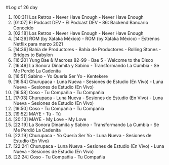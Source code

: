 #Log of 26 day

1. [00:31] Los Retros - Never Have Enough - Never Have Enough
1. [01:07] El Podcast DEV - El Podcast DEV - 86: Backend Bancario Conocido
1. [02:18] Los Retros - Never Have Enough - Never Have Enough
1. [14:29] ROM (by Xataka México) - ROM (by Xataka México) - Estrenos Netflix para marzo 2021
1. [14:36] Bahía de Productores - Bahía de Productores - Rolling Stones - Bridges to Babylon
1. [16:20] Yung Bae & Macross 82-99 - Bae 5 - Welcome to the Disco
1. [16:49] La Sonora Dinamita y Sabino - Transformando La Cumbia - Se Me Perdió La Cadenita
1. [16:51] Sabino - Yo Quería Ser Yo - Kentekere
1. [16:54] Churupaca - Luna Nueva - Sesiones de Estudio (En Vivo) - Luna Nueva - Sesiones de Estudio (En Vivo)
1. [16:58] Coso - Tu Compañia - Tu Compañia
1. [17:03] Churupaca - Luna Nueva - Sesiones de Estudio (En Vivo) - Luna Nueva - Sesiones de Estudio (En Vivo)
1. [19:50] Coso - Tu Compañia - Tu Compañia
1. [19:52] MAYE - Tú - Tú
1. [20:13] MAYE - My Love - My Love
1. [22:19] La Sonora Dinamita y Sabino - Transformando La Cumbia - Se Me Perdió La Cadenita
1. [22:19] Churupaca - Yo Quería Ser Yo - Luna Nueva - Sesiones de Estudio (En Vivo)
1. [22:24] Churupaca - Luna Nueva - Sesiones de Estudio (En Vivo) - Luna Nueva - Sesiones de Estudio (En Vivo)
1. [22:24] Coso - Tu Compañia - Tu Compañia
